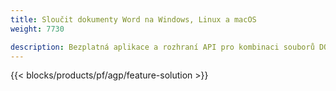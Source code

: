```yaml
---
title: Sloučit dokumenty Word na Windows, Linux a macOS 
weight: 7730

description: Bezplatná aplikace a rozhraní API pro kombinaci souborů DOC, DOCX, RTF, DOT, DOTX, DOTM
---
```


{{< blocks/products/pf/agp/feature-solution >}} 

